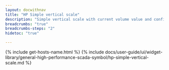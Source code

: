 ```yaml
---
layout: docwithnav
title: "HP Simple vertical scale"
description: "Simple vertical scale with current volume value and configurable warning and critical scale."
breadcrumbs: "true"
breadcrumbs-steps: "2"
hidetoc: "true"

---
```

{% include get-hosts-name.html %}
{% include docs/user-guide/ui/widget-library/general-high-performance-scada-symbol/hp-simple-vertical-scale.md %}
